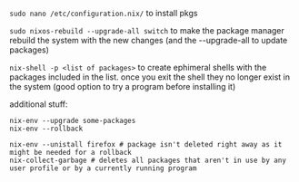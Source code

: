 `sudo nano /etc/configuration.nix/` to install pkgs

`sudo nixos-rebuild --upgrade-all switch` to make the package manager rebuild the system with the new changes (and the --upgrade-all to update packages)

`nix-shell -p <list of packages>` to create ephimeral shells with the packages included in the list. once you exit the shell they no longer exist in the system (good option to try a program before installing it)



additional stuff: 

```
nix-env --upgrade some-packages
nix-env --rollback
```

```
nix-env --unistall firefox # package isn't deleted right away as it might be needed for a rollback
nix-collect-garbage # deletes all packages that aren't in use by any user profile or by a currently running program
```
